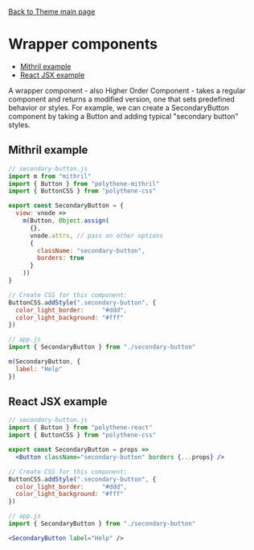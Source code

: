 [Back to Theme main page](../theming.md)

# Wrapper components

<!-- MarkdownTOC autolink="true" autoanchor="true" bracket="round" levels="1,2,3" -->

- [Mithril example](#mithril-example)
- [React JSX example](#react-jsx-example)

<!-- /MarkdownTOC -->

A wrapper component - also Higher Order Component - takes a regular component and returns a modified version, one that sets predefined behavior or styles. For example, we can create a SecondaryButton component by taking a Button and adding typical "secondary button" styles.


<a id="mithril-example"></a>
## Mithril example

~~~javascript
// secondary-button.js
import m from "mithril"
import { Button } from "polythene-mithril"
import { ButtonCSS } from "polythene-css"

export const SecondaryButton = {
  view: vnode =>
    m(Button, Object.assign(
      {},
      vnode.attrs, // pass on other options
      {
        className: "secondary-button",
        borders: true
      }
    ))
}

// Create CSS for this component:
ButtonCSS.addStyle(".secondary-button", {
  color_light_border:     "#ddd",
  color_light_background: "#fff"
})
~~~

~~~javascript
// app.js
import { SecondaryButton } from "./secondary-button"

m(SecondaryButton, {
  label: "Help"
})
~~~



<a id="react-jsx-example"></a>
## React JSX example

~~~jsx
// secondary-button.js
import { Button } from "polythene-react"
import { ButtonCSS } from "polythene-css"

export const SecondaryButton = props =>
  <Button className="secondary-button" borders {...props} />

// Create CSS for this component:
ButtonCSS.addStyle(".secondary-button", {
  color_light_border:     "#ddd",
  color_light_background: "#fff"
})
~~~

~~~jsx
// app.js
import { SecondaryButton } from "./secondary-button"

<SecondaryButton label="Help" />
~~~
